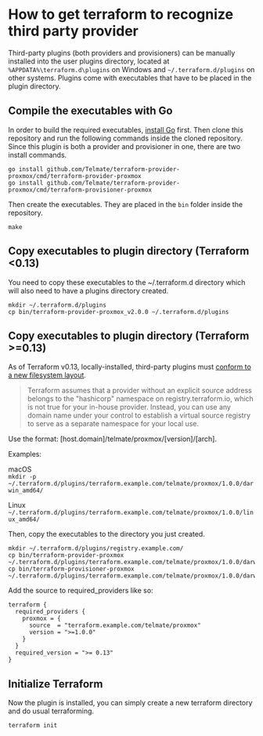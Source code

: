 # How to get terraform to recognize third party provider

Third-party plugins (both providers and provisioners) can be manually installed into the user plugins directory,
located at `%APPDATA%\terraform.d\plugins` on Windows and `~/.terraform.d/plugins` on other systems. Plugins come
with executables that have to be placed in the plugin directory.

## Compile the executables with Go

In order to build the required executables, [install Go](https://golang.org/doc/install) first. Then clone this
repository and run the following commands inside the cloned repository. Since this plugin is both a provider and
provisioner in one, there are two install commands.

```
go install github.com/Telmate/terraform-provider-proxmox/cmd/terraform-provider-proxmox
go install github.com/Telmate/terraform-provider-proxmox/cmd/terraform-provisioner-proxmox
```

Then create the executables. They are placed in the `bin` folder inside the repository.

```
make
```

## Copy executables to plugin directory (Terraform <0.13)

You need to copy these executables to the ~/.terraform.d directory which will also need to have a plugins directory
created.

```shell
mkdir ~/.terraform.d/plugins
cp bin/terraform-provider-proxmox_v2.0.0 ~/.terraform.d/plugins
```

## Copy executables to plugin directory (Terraform >=0.13)

As of Terraform v0.13, locally-installed, third-party plugins must [conform to a new filesystem layout](https://github.com/hashicorp/terraform/blob/guide-v0.13-beta/draft-upgrade-guide.md#new-filesystem-layout-for-local-copies-of-providers).

>Terraform assumes that a provider without an explicit source address belongs to the "hashicorp" namespace on registry.terraform.io, which is not true for your in-house provider. Instead, you can use any domain name under your control to establish a virtual source registry to serve as a separate namespace for your local use.

Use the format: [host.domain]/telmate/proxmox/[version]/[arch].

Examples:  

macOS  
`mkdir -p ~/.terraform.d/plugins/terraform.example.com/telmate/proxmox/1.0.0/darwin_amd64/`

Linux   
``~/.terraform.d/plugins/terraform.example.com/telmate/proxmox/1.0.0/linux_amd64/``

Then, copy the executables to the directory you just created.

```shell
mkdir ~/.terraform.d/plugins/registry.example.com/
cp bin/terraform-provider-proxmox ~/.terraform.d/plugins/terraform.example.com/telmate/proxmox/1.0.0/darwin_amd64/
cp bin/terraform-provisioner-proxmox ~/.terraform.d/plugins/terraform.example.com/telmate/proxmox/1.0.0/darwin_amd64/
```

Add the source to required_providers like so:

```
terraform {
  required_providers {
    proxmox = {
      source  = "terraform.example.com/telmate/proxmox"
      version = ">=1.0.0"
    }
  }
  required_version = ">= 0.13"
}
```

## Initialize Terraform

Now the plugin is installed, you can simply create a new terraform directory and do usual terraforming.

```
terraform init
```
